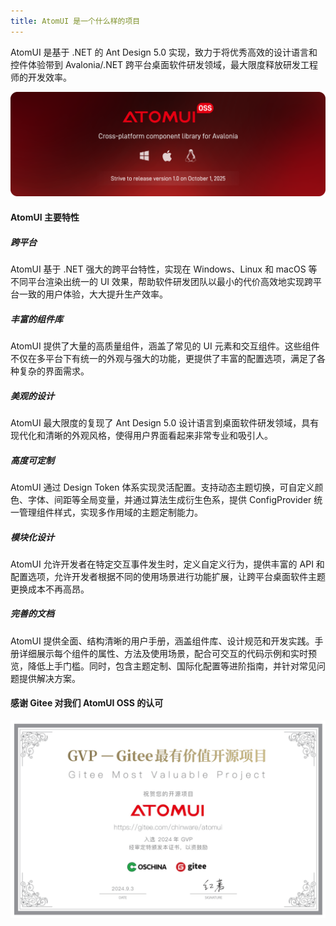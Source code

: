 ```yaml
---
title: AtomUI 是一个什么样的项目
---
```


AtomUI 是基于 .NET 的 Ant Design 5.0 实现，致力于将优秀高效的设计语言和控件体验带到 Avalonia/.NET 跨平台桌面软件研发领域，最大限度释放研发工程师的开发效率。

![AtomUIOSSBanner](./images/AtomUIOSS.png)

#### AtomUI 主要特性
##### 跨平台
AtomUI 基于 .NET 强大的跨平台特性，实现在 Windows、Linux 和 macOS 等不同平台渲染出统一的 UI 效果，帮助软件研发团队以最小的代价高效地实现跨平台一致的用户体验，大大提升生产效率。

##### 丰富的组件库
AtomUI 提供了大量的高质量组件，涵盖了常见的 UI 元素和交互组件。这些组件不仅在多平台下有统一的外观与强大的功能，更提供了丰富的配置选项，满足了各种复杂的界面需求。

##### 美观的设计
AtomUI 最大限度的复现了 Ant Design 5.0 设计语言到桌面软件研发领域，具有现代化和清晰的外观风格，使得用户界面看起来非常专业和吸引人。

##### 高度可定制
AtomUI 通过 Design Token 体系实现灵活配置。支持动态主题切换，可自定义颜色、字体、间距等全局变量，并通过算法生成衍生色系，提供 ConfigProvider 统一管理组件样式，实现多作用域的主题定制能力。

##### 模块化设计
AtomUI 允许开发者在特定交互事件发生时，定义自定义行为，提供丰富的 API 和配置选项，允许开发者根据不同的使用场景进行功能扩展，让跨平台桌面软件主题更换成本不再高昂。

##### 完善的文档
AtomUI 提供全面、结构清晰的用户手册，涵盖组件库、设计规范和开发实践。手册详细展示每个组件的属性、方法及使用场景，配合可交互的代码示例和实时预览，降低上手门槛。同时，包含主题定制、国际化配置等进阶指南，并针对常见问题提供解决方案。

#### 感谢 Gitee 对我们 AtomUI OSS 的认可
![AtomUIOSSBanner](./images/atomui-gvp.png)